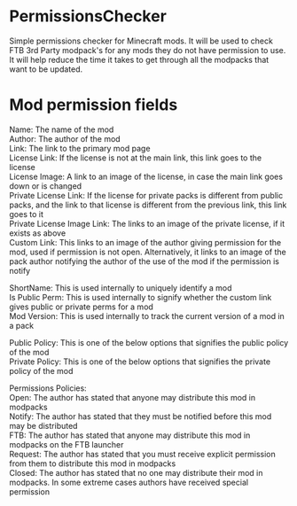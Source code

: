 PermissionsChecker
==================

Simple permissions checker for Minecraft mods. It will be used to check FTB 3rd Party modpack's for any mods they do not have permission to use. It will help reduce the time it takes to get through all the modpacks that want to be updated.


Mod permission fields
=====================

Name: The name of the mod  
Author: The author of the mod  
Link: The link to the primary mod page  
License Link: If the license is not at the main link, this link goes to the license  
License Image: A link to an image of the license, in case the main link goes down or is changed  
Private License Link: If the license for private packs is different from public packs, and the link to that license is different from the previous link, this link goes to it  
Private License Image Link: The links to an image of the private license, if it exists as above  
Custom Link: This links to an image of the author giving permission for the mod, used if permission is not open. Alternatively, it links to an image of the pack author notifying the author of the use of the mod if the permission is notify  

ShortName: This is used internally to uniquely identify a mod  
Is Public Perm: This is used internally to signify whether the custom link gives public or private perms for a mod  
Mod Version: This is used internally to track the current version of a mod in a pack  

Public Policy: This is one of the below options that signifies the public policy of the mod  
Private Policy: This is one of the below options that signifies the private policy of the mod  

Permissions Policies:  
Open: The author has stated that anyone may distribute this mod in modpacks  
Notify: The author has stated that they must be notified before this mod may be distributed  
FTB: The author has stated that anyone may distribute this mod in modpacks on the FTB launcher  
Request: The author has stated that you must receive explicit permission from them to distribute this mod in modpacks  
Closed: The author has stated that no one may distribute their mod in modpacks. In some extreme cases authors have received special permission  